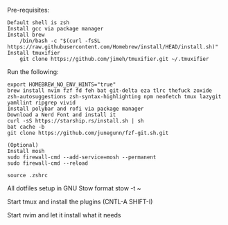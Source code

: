 Pre-requisites:

    Default shell is zsh
    Install gcc via package manager
    Install brew
        /bin/bash -c "$(curl -fsSL https://raw.githubusercontent.com/Homebrew/install/HEAD/install.sh)"
    Install tmuxifier
        git clone https://github.com/jimeh/tmuxifier.git ~/.tmuxifier

Run the following:

    export HOMEBREW_NO_ENV_HINTS="true"
    brew install nvim fzf fd feh bat git-delta eza tlrc thefuck zoxide zsh-autosuggestions zsh-syntax-highlighting npm neofetch tmux lazygit yamllint ripgrep vivid
    Install polybar and rofi via package manager
    Download a Nerd Font and install it
    curl -sS https://starship.rs/install.sh | sh
    bat cache -b
    git clone https://github.com/junegunn/fzf-git.sh.git

    (Optional)
    Install mosh
    sudo firewall-cmd --add-service=mosh --permanent
    sudo firewall-cmd --reload

    source .zshrc

All dotfiles setup in GNU Stow format
stow -t ~ <directory>

Start tmux and install the plugins (CNTL-A SHIFT-I)

Start nvim and let it install what it needs
